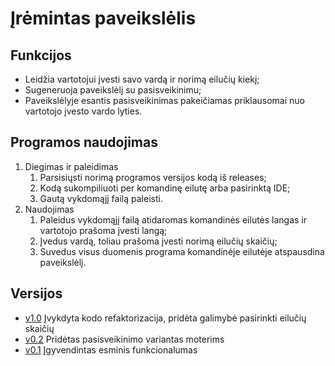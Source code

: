 # Įrėmintas paveikslėlis

## Funkcijos
* Leidžia vartotojui įvesti savo vardą ir norimą eilučių kiekį;
* Sugeneruoja paveikslėlį su pasisveikinimu;
* Paveikslėlyje esantis pasisveikinimas pakeičiamas priklausomai nuo vartotojo įvesto vardo lyties.

## Programos naudojimas
1. Diegimas ir paleidimas
	1. Parsisiųsti norimą programos versijos kodą iš releases;
	2. Kodą sukompiliuoti per komandinę eilutę arba pasirinktą IDE;
	3. Gautą vykdomąjį failą paleisti.
2. Naudojimas
	1. Paleidus vykdomąjį failą atidaromas komandinės eilutės langas ir vartotojo prašoma įvesti langą;
	2. Įvedus vardą, toliau prašoma įvesti norimą eilučių skaičių;
	3. Suvedus visus duomenis programa komandinėje eilutėje atspausdina paveikslėlį.
	
## Versijos
* [v1.0](https://github.com/gustaz/FramedWelcome/releases/tag/v1.0) Įvykdyta kodo refaktorizacija, pridėta galimybė pasirinkti eilučių skaičių
* [v0.2](https://github.com/gustaz/FramedWelcome/releases/tag/v0.2) Pridėtas pasisveikinimo variantas moterims
* [v0.1](https://github.com/gustaz/FramedWelcome/releases/tag/v0.1) Įgyvendintas esminis funkcionalumas
